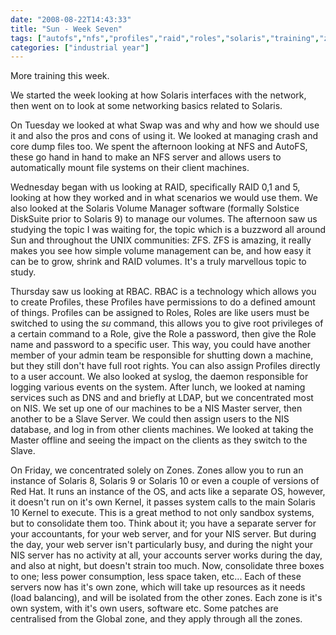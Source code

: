 ```yaml
---
date: "2008-08-22T14:43:33"
title: "Sun - Week Seven"
tags: ["autofs","nfs","profiles","raid","roles","solaris","training","zfs","zones"]
categories: ["industrial year"]
---
```


More training this week.

We started the week looking at how Solaris interfaces with the network, then went on to look at some networking basics related to Solaris.
<!--more-->
On Tuesday we looked at what Swap was and why and how we should use it and also the pros and cons of using it. We looked at managing crash and core dump files too. We spent the afternoon looking at NFS and AutoFS, these go hand in hand to make an NFS server and allows users to automatically mount file systems on their client machines.

Wednesday began with us looking at RAID, specifically RAID 0,1 and 5, looking at how they worked and in what scenarios we would use them. We also looked at the Solaris Volume Manager software (formally Solstice DiskSuite prior to Solaris 9) to manage our volumes.
The afternoon saw us studying the topic I was waiting for, the topic which is a buzzword all around Sun and throughout the UNIX communities: ZFS. ZFS is amazing, it really makes you see how simple volume management can be, and how easy it can be to grow, shrink and RAID volumes. It's a truly marvellous topic to study.

Thursday saw us looking at RBAC. RBAC is a technology which allows you to create Profiles, these Profiles have permissions to do a defined amount of things. Profiles can be assigned to Roles, Roles are like users must be switched to using the _su_ command, this allows you to give root privileges of a certain command to a Role, give the Role a password, then give the Role name and password to a specific user. This way, you could have another member of your admin team be responsible for shutting down a machine, but they still don't have full root rights. You can also assign Profiles directly to a user account.
We also looked at syslog, the daemon responsible for logging various events on the system.
After lunch, we looked at naming services such as DNS and and briefly at LDAP, but we concentrated most on NIS. We set up one of our machines to be a NIS Master server, then another to be a Slave Server. We could then assign users to the NIS database, and log in from other clients machines. We looked at taking the Master offline and seeing the impact on the clients as they switch to the Slave.

On Friday, we concentrated solely on Zones. Zones allow you to run an instance of Solaris 8, Solaris 9 or Solaris 10 or even a couple of versions of Red Hat. It runs an instance of the OS, and acts like a separate OS, however, it doesn't run on it's own Kernel, it passes system calls to the main Solaris 10 Kernel to execute.
This is a great method to not only sandbox systems, but to consolidate them too. Think about it; you have a separate server for your accountants, for your web server, and for your NIS server. But during the day, your web server isn't particularly busy, and during the night your NIS server has no activity at all, your accounts server works during the day, and also at night, but doesn't strain too much.
Now, consolidate three boxes to one; less power consumption, less space taken, etc... Each of these servers now has it's own zone, which will take up resources as it needs (load balancing), and will be isolated from the other zones. Each zone is it's own system, with it's own users, software etc. Some patches are centralised from the Global zone, and they apply through all the zones.
